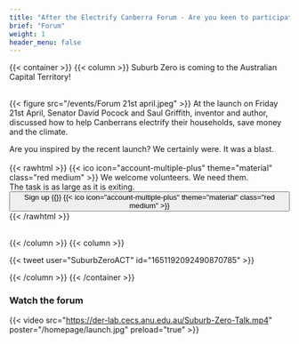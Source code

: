 ```yaml
---
title: "After the Electrify Canberra Forum - Are you keen to participate?"
brief: "Forum"
weight: 1
header_menu: false
--- 
```



 {{< container >}}
{{< column >}}
Suburb Zero is coming to the Australian Capital Territory! <br><br>

{{< figure src="/events/Forum 21st april.jpeg"   >}}
 At the launch on Friday 21st April, Senator David Pocock and Saul Griffith, inventor and author,  discussed how to help Canberrans electrify their households, save money and the climate.

 Are you inspired by the recent launch? We certainly were. It was a blast.  <br><br>
{{< rawhtml >}} 
 {{< ico icon="account-multiple-plus" theme="material" class="red medium" >}}
We welcome volunteers. We need them. <br>The task is as large as it is exiting.  <a href="https://www.surveymonkey.com/r/SZVolunteer"><button  >
   Sign up {{<ico notebook>}} {{< ico icon="account-multiple-plus" theme="material" class="red medium" >}}</button> </a> 
 {{< /rawhtml >}}<br><br>


  

  
{{< /column >}}
{{< column >}}

   {{< tweet user="SuburbZeroACT" id="1651192092490870785" >}}
 
{{< /column >}}
{{< /container >}}

 
 ### Watch the forum
  
  
 
 {{< video src="https://der-lab.cecs.anu.edu.au/Suburb-Zero-Talk.mp4"   poster="/homepage/launch.jpg" preload="true"   >}}   